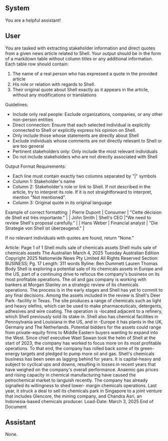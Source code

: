 ## System

You are a helpful assistant!

## User


You are tasked with extracting stakeholder information and direct quotes from a given news article related to Shell. Your output should be in the form of a markdown table without column titles or any additional information. Each table row should contain:
1. The name of a real person who has expressed a quote in the provided article
2. His role or relation with regards to Shell.
3. Their original quote about Shell exactly as it appears in the article, without any modifications or translations

Guidelines:
- Include only real people: Exclude organizations, companies, or any other non-person entities
- Direct connection: Ensure that each selected individual is explicitly connected to Shell or explicitly express his opinion on Shell.
- Only include those whose statements are directly about Shell
- Exclude individuals whose comments are not directly relevant to Shell or are too general
- Pertinent stakeholders only: Only include the most relevant individuals
- Do not include stakeholders who are not directly associated with Shell

Output Format Requirements:
- Each line must contain exactly two columns separated by "|" symbols
- Column 1: Stakeholder's name
- Column 2: Stakeholder's role or link to Shell. If not described in the article, try to interpret its role. If it is not straightforward to interpret, mention "Not mentioned".
- Column 3: Original quote in its original language

Example of correct formatting:
| Pierre Dupont | Consumer | "Cette décision de Shell est très importante." |
| John Smith | Shell's CEO |"We need to review Shell's proposal carefully." |
| Hans Weber | Financial analyst | "Die Strategie von Shell ist überzeugend." |

If no relevant individuals with quotes are found, return "None."

Article:
Page 1 of 1
Shell mulls sale of chemicals assets
Shell mulls sale of chemicals assets
The Australian
March 4, 2025 Tuesday
Australian Edition
Copyright 2025 Nationwide News Pty Limited All Rights Reserved
Section: BUSINESS; Pg. 17
Length: 311 words
Byline: Ben Dummett Lauren Thomas
Body
Shell is exploring a potential sale of its chemicals assets in Europe and the US, part of a continuing drive to refocus 
the company's business on its most profitable operations.
The oil and gas company is working with bankers at Morgan Stanley on a strategic review of its chemicals 
operations. The process is in the early stages and Shell has yet to commit to any final decisions.
Among the assets included in the review is Shell's Deer Park -facility in Texas. The site produces a range of 
chemicals such as light and heavy olefins, which can be used to make pharmaceuticals, detergents, adhesives and 
wire coating. The operation is -located adjacent to a refinery, which Shell previously sold its stake in. Shell also has 
chemical facilities in Pennsylvania and Louisiana in the US, and in -Europe it has plants in the UK, Germany and 
The Netherlands.
Potential bidders for the assets could range from private-equity firms to Middle Eastern buyers wanting to expand 
into the West.
Since chief executive Wael Sawan took the helm of Shell at the start of 2023, the company has worked to focus 
more on its most profitable operations. To that end, the company has rolled back some of its green-energy targets 
and pledged to pump more oil and gas. Shell's chemicals business has been seen as lagging behind for years. It is 
capital-heavy and subject to cyclical ups and downs, resulting in losses in recent years that have weighed on the 
company's overall performance. Anaemic gas prices and rising capacity in chemical manufacturing have caused 
the petrochemical market to languish recently. The company has already signalled its willingness to shed lower-
margin chemicals operations. Last year, it struck a deal to sell its chemicals park in Singapore to a joint venture that 
includes Glencore, the mining company, and Chandra Asri, an Indonesia-based chemicals producer.
Load-Date: March 3, 2025
End of Document
        

## Assistant

None.

